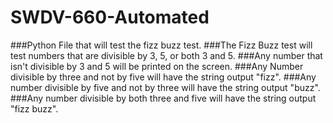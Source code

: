 # SWDV-660-Automated

###Python File that will test the fizz buzz test.
###The Fizz Buzz test will test numbers that are divisible by 3, 5, or both 3 and 5.
###Any number that isn't divisible by 3 and 5 will be printed on the screen.
###Any Number divisible by three and not by five will have the string output "fizz".
###Any number divisible by five and not by three will have the string output "buzz".
###Any number divisible by both three and five will have the string output "fizz buzz".
